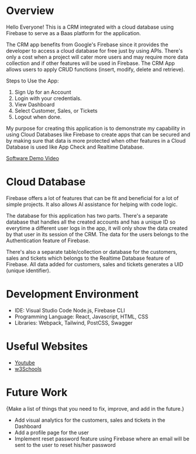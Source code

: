 # Overview

Hello Everyone! This is a CRM integrated with a cloud database using Firebase to serve as a Baas platform for the application.

The CRM app benefits from Google's Firebase since it provides the developer to access a cloud database for free just by using APIs. There's only a cost when a project will cater more users and may require more data collection and if other features will be used in Firebase. The CRM App allows users to apply CRUD functions (insert, modify, delete and retrieve). 

Steps to Use the App:

1. Sign Up for an Account
2. Login with your credentials.
3. View Dashboard
4. Select Customer, Sales, or Tickets
5. Logout when done.

My purpose for creating this application is to demonstrate my capability in using Cloud Databases like Firebase to create apps that can be secured and by making sure that data is more protected when other features in a Cloud Database is used like App Check and Realtime Database.

[Software Demo Video](https://youtu.be/slfyKPG9qdQ)

# Cloud Database

Firebase offers a lot of features that can be fit and beneficial for a lot of simple projects. It also allows AI assistance for helping with code logic. 

The database for this application has two parts. There's a separate database that handles all the created accounts and has a unique ID so everytime a different user logs in the app, it will only show the data created by that user in its session of the CRM. The data for the users belongs to the Authentication feature of Firebase.

There's also a separate table/collection or database for the customers, sales and tickets which belongs to the Realtime Database feature of Firebase. All data added for customers, sales and tickets generates a UID (unique identifier). 

# Development Environment

* IDE: Visual Studio Code Node.js, Firebase CLI
* Programming Language: React, Javascript, HTML, CSS
* Libraries: Webpack, Tailwind, PostCSS, Swagger

# Useful Websites

- [Youtube](https://www.youtube.com/@WebDevSimplified)
- [w3Schools](https://www.w3schools.com/js/default.asp)

# Future Work

{Make a list of things that you need to fix, improve, and add in the future.}

- Add visual analytics for the customers, sales and tickets in the Dashboard
- Add a profile page for the user
- Implement reset password feature using Firebase where an email will be sent to the user to reset his/her password